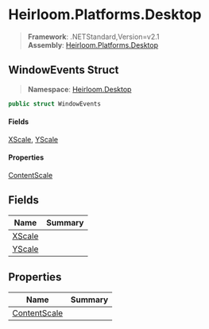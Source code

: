 # Heirloom.Platforms.Desktop

> **Framework**: .NETStandard,Version=v2.1  
> **Assembly**: [Heirloom.Platforms.Desktop][0]  

## WindowEvents Struct

> **Namespace**: [Heirloom.Desktop][0]  

```cs
public struct WindowEvents
```

#### Fields

[XScale][1], [YScale][2]

#### Properties

[ContentScale][3]

## Fields

| Name        | Summary |
|-------------|---------|
| [XScale][1] |         |
| [YScale][2] |         |

## Properties

| Name              | Summary |
|-------------------|---------|
| [ContentScale][3] |         |

[0]: ../../Heirloom.Platforms.Desktop.md
[1]: WindowEvents/XScale.md
[2]: WindowEvents/YScale.md
[3]: WindowEvents/ContentScale.md
